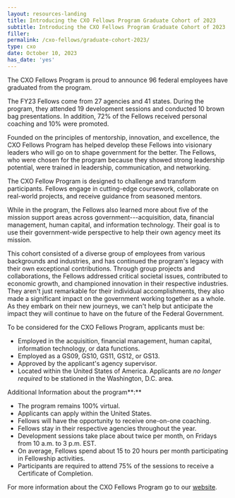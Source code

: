 ```yaml
---
layout: resources-landing
title: Introducing the CXO Fellows Program Graduate Cohort of 2023
subtitle: Introducing the CXO Fellows Program Graduate Cohort of 2023
filler: 
permalink: /cxo-fellows/graduate-cohort-2023/
type: cxo
date: October 10, 2023
has_date: 'yes'
---
```


The CXO Fellows Program is proud to announce 96 federal employees have graduated from the program.

The FY23 Fellows come from 27 agencies and 41 states. During the program, they attended 19 development sessions and conducted 10 brown bag presentations. In addition, 72% of the Fellows received personal coaching and 10% were promoted.

Founded on the principles of mentorship, innovation, and excellence, the CXO Fellows Program has helped develop these Fellows into visionary leaders who will go on to shape government for the better. The Fellows, who were chosen for the program because they showed strong leadership potential, were trained in leadership, communication, and networking.

The CXO Fellow Program is designed to challenge and transform participants. Fellows engage in cutting-edge coursework, collaborate on real-world projects, and receive guidance from seasoned mentors.

While in the program, the Fellows also learned more about five of the mission support areas across government---acquisition, data, financial management, human capital, and information technology. Their goal is to use their government-wide perspective to help their own agency meet its mission.

This cohort consisted of a diverse group of employees from various backgrounds and industries, and has continued the program's legacy with their own exceptional contributions. Through group projects and collaborations, the Fellows addressed critical societal issues, contributed to economic growth, and championed innovation in their respective industries. They aren't just remarkable for their individual accomplishments, they also made a significant impact on the government working together as a whole. As they embark on their new journeys, we can't help but anticipate the impact they will continue to have on the future of the Federal Government.

To be considered for the CXO Fellows Program, applicants must be:

- Employed in the acquisition, financial management, human capital, information technology, or data functions.
- Employed as a GS09, GS10, GS11, GS12, or GS13.
- Approved by the applicant's agency supervisor.
- Located within the United States of America. Applicants are *no longer required* to be stationed in the Washington, D.C. area.

Additional Information about the program**:**
- The program remains 100% virtual.
- Applicants can apply within the United States.
- Fellows will have the opportunity to receive one-on-one coaching.
- Fellows stay in their respective agencies throughout the year.
- Development sessions take place about twice per month, on Fridays from 10 a.m. to 3 p.m. EST.
- On average, Fellows spend about 15 to 20 hours per month participating in Fellowship activities.
- Participants are required to attend 75% of the sessions to receive a Certificate of Completion.

For more information about the CXO Fellows Program go to our [website](https://www.cfo.gov/cxo-fellows/).